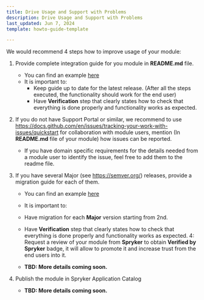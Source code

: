 ```yaml
---
title: Drive Usage and Support with Problems
description: Drive Usage and Support with Problems
last_updated: Jun 7, 2024
template: howto-guide-template

---
```


We would recommend 4 steps how to improve usage of your module:
1. Provide complete integration guide for you module in **README.md** file.
   - You can find an example [here](/docs/pbc/all/data-exchange/{{site.version}}/install-and-upgrade/install-the-data-exchange-api.html#configure-the-scheduler)
   - It is important to:
     - Keep guide up to date for the latest release. (After all the steps executed, the functionality should work for the end user)
     - Have **Verification** step that clearly states how to check that everything is done properly and functionality works as expected.

2. If you do not have Support Portal or similar, we recommend to use https://docs.github.com/en/issues/tracking-your-work-with-issues/quickstart for collaboration with module users, mention (In **README.md** file of your module) how issues can be reported.
   - If you have domain specific requirements for the details needed from a module user to identify the issue, feel free to add them to the readme file.
3. If you have several Major (see https://semver.org/) releases, provide a migration guide for each of them.
    - You can find an example [here](/docs/pbc/all/product-information-management/{{site.version}}/base-shop/install-and-upgrade/upgrade-modules/upgrade-the-categorygui-module.html)
    - It is important to:
    - Have migration for each **Major** version starting from 2nd.
    - Have **Verification** step that clearly states how to check that everything is done properly and functionality works as expected.
4: Request a review of your module from **Spryker** to obtain **Verified by Spryker** badge, it will allow to promote it and increase trust from the end users into it. 
      
    - **TBD: More details coming soon.**
5. Publish the module in Spryker Application Catalog
      
    - **TBD: More details coming soon.**